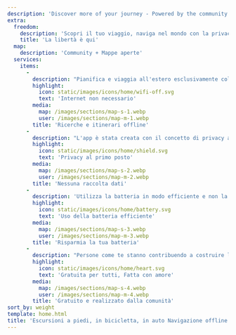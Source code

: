 ```yaml
---
description: 'Discover more of your journey - Powered by the community'
extra:
  freedom:
    description: 'Scopri il tuo viaggio, naviga nel mondo con la privacy e la community al primo piano.'
    title: 'La libertà è qui'
  map:
    description: 'Community + Mappe aperte'
  services:
    items:
      - 
        description: "Pianifica e viaggia all'estero esclusivamente col GPS, senza dati mobili. Cerca dei punti di passaggio su sentieri remoti e lontani."
        highlight:
          icon: static/images/icons/home/wifi-off.svg
          text: 'Internet non necessario'
        media:
          map: /images/sections/map-s-1.webp
          user: /images/sections/map-m-1.webp
        title: 'Ricerche e itinerari offline'
      - 
        description: "L'app è stata creata con il concetto di privacy al primo posto - non identifica le persone, non ti traccia e non raccoglie alcuna informazione. CoMaps è stata anche controllata da <span class=\"text-icon\"><svg viewBox=\"0 0 19 19\"><use href=\"#icon-exodus\"></use></svg> [Exodus](https://reports.exodus-privacy.eu.org/reports/app.comaps.google/latest/)."
        highlight:
          icon: static/images/icons/home/shield.svg
          text: 'Privacy al primo posto'
        media:
          map: /images/sections/map-s-2.webp
          user: /images/sections/map-m-2.webp
        title: 'Nessuna raccolta dati'
      - 
        description: 'Utilizza la batteria in modo efficiente e non la spreca come altre app di navigazione.'
        highlight:
          icon: static/images/icons/home/battery.svg
          text: 'Uso della batteria efficiente'
        media:
          map: /images/sections/map-s-3.webp
          user: /images/sections/map-m-3.webp
        title: 'Risparmia la tua batteria'
      - 
        description: "Persone come te stanno contribuendo a costruire l'applicazione aggiungendo località a <span class=\"text-icon\"><svg viewBox=\"0 0 19 19\"><use href=\"#icon-open-street-map\"></use></svg> [OpenStreetMap](https://openstreetmap.org)</span>, fornendo feedback sulle funzionalità e contribuendo al codice su <span class=\"text-icon\"><svg viewbox=\"0 0 4.233 4.233\"> <use href=\"#icon-codeberg\"></use></svg> [Codeberg](https://codeberg.org/comaps)</span> creando le migliori mappe insieme. Questo progetto è un fork di Organic Maps e Maps.Me ed è guidato dalla community open-source."
        highlight:
          icon: static/images/icons/home/heart.svg
          text: 'Gratuita per tutti, Fatta con amore'
        media:
          map: /images/sections/map-s-4.webp
          user: /images/sections/map-m-4.webp
        title: 'Gratuito e realizzato dalla comunità'
sort_by: weight
template: home.html
title: 'Escursioni a piedi, in bicicletta, in auto Navigazione offline con privacy'
---
```

